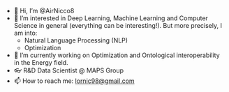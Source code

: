 - 👋 Hi, I’m @AirNicco8
- 👀 I’m interested in Deep Learning, Machine Learning and Computer Science in general (everything can be interesting!). But more precisely, I am into:
  - Natural Language Processing (NLP)
  - Optimization
- 🌱 I’m currently working on Optimization and Ontological interoperability in the Energy field.
- 👓 R&D Data Scientist @ MAPS Group
- 📫 How to reach me: lornic98@gmail.com

<!---
AirNicco8/AirNicco8 is a ✨ special ✨ repository because its `README.md` (this file) appears on your GitHub profile.
You can click the Preview link to take a look at your changes.
--->
